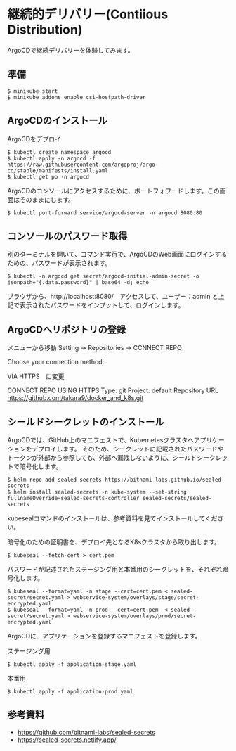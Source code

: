 # 継続的デリバリー(Contiious Distribution)

ArgoCDで継続デリバリーを体験してみます。


## 準備

```
$ minikube start
$ minikube addons enable csi-hostpath-driver
```


## ArgoCDのインストール

ArgoCDをデプロイ
```
$ kubectl create namespace argocd
$ kubectl apply -n argocd -f https://raw.githubusercontent.com/argoproj/argo-cd/stable/manifests/install.yaml
$ kubectl get po -n argocd
```

ArgoCDのコンソールにアクセスするために、ポートフォワードします。この画面はそのままにします。
```
$ kubectl port-forward service/argocd-server -n argocd 8080:80
```

## コンソールのパスワード取得
別のターミナルを開いて、コマンド実行で、ArgoCDのWeb画面にログインするための、パスワードが表示されます。
```
$ kubectl -n argocd get secret/argocd-initial-admin-secret -o jsonpath="{.data.password}" | base64 -d; echo
```
ブラウザから、http://localhost:8080/　アクセスして、ユーザー：admin と上記で表示されたパスワードをインプットして、ログインします。

## ArgoCDへリポジトリの登録
メニューから移動 Setting -> Repositories -> CCNNECT REPO

Choose your connection method: 

  VIA HTTPS　に変更

CONNECT REPO USING HTTPS 
  Type: git
  Project: default
  Repository URL https://github.com/takara9/docker_and_k8s.git



## シールドシークレットのインストール

ArgoCDでは、GitHub上のマニフェストで、Kubernetesクラスタへアプリケーションをデプロイします。
そのため、シークレットに記載されたパスワードやトークンが外部から参照しても、外部へ漏洩しないように、シールドシークレットで暗号化します。
```
$ helm repo add sealed-secrets https://bitnami-labs.github.io/sealed-secrets
$ helm install sealed-secrets -n kube-system --set-string fullnameOverride=sealed-secrets-controller sealed-secrets/sealed-secrets
```

kubesealコマンドのインストールは、参考資料を見てインストールしてください。

暗号化のための証明書を、デプロイ先となるK8sクラスタから取り出します。
```
$ kubeseal --fetch-cert > cert.pem
```

パスワードが記述されたステージング用と本番用のシークレットを、それぞれ暗号化します。
```
$ kubeseal --format=yaml -n stage --cert=cert.pem < sealed-secret/secret.yaml > webservice-system/overlays/stage/secret-encrypted.yaml 
$ kubeseal --format=yaml -n prod --cert=cert.pem  < sealed-secret/secret.yaml > webservice-system/overlays/prod/secret-encrypted.yaml 
```


ArgoCDに、アプリケーションを登録するマニフェストを登録します。

ステージング用
```
$ kubectl apply -f application-stage.yaml
```

本番用
```
$ kubectl apply -f application-prod.yaml
```


## 参考資料
- https://github.com/bitnami-labs/sealed-secrets
- https://sealed-secrets.netlify.app/


